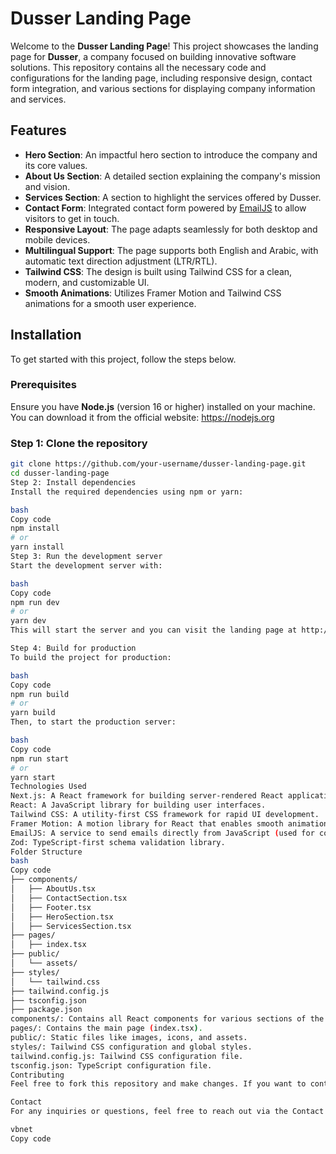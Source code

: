 # Dusser Landing Page

Welcome to the **Dusser Landing Page**! This project showcases the landing page for **Dusser**, a company focused on building innovative software solutions. This repository contains all the necessary code and configurations for the landing page, including responsive design, contact form integration, and various sections for displaying company information and services.

## Features

- **Hero Section**: An impactful hero section to introduce the company and its core values.
- **About Us Section**: A detailed section explaining the company's mission and vision.
- **Services Section**: A section to highlight the services offered by Dusser.
- **Contact Form**: Integrated contact form powered by [EmailJS](https://www.emailjs.com/) to allow visitors to get in touch.
- **Responsive Layout**: The page adapts seamlessly for both desktop and mobile devices.
- **Multilingual Support**: The page supports both English and Arabic, with automatic text direction adjustment (LTR/RTL).
- **Tailwind CSS**: The design is built using Tailwind CSS for a clean, modern, and customizable UI.
- **Smooth Animations**: Utilizes Framer Motion and Tailwind CSS animations for a smooth user experience.

## Installation

To get started with this project, follow the steps below.

### Prerequisites

Ensure you have **Node.js** (version 16 or higher) installed on your machine. You can download it from the official website: https://nodejs.org

### Step 1: Clone the repository

```bash
git clone https://github.com/your-username/dusser-landing-page.git
cd dusser-landing-page
Step 2: Install dependencies
Install the required dependencies using npm or yarn:

bash
Copy code
npm install
# or
yarn install
Step 3: Run the development server
Start the development server with:

bash
Copy code
npm run dev
# or
yarn dev
This will start the server and you can visit the landing page at http://localhost:3000.

Step 4: Build for production
To build the project for production:

bash
Copy code
npm run build
# or
yarn build
Then, to start the production server:

bash
Copy code
npm run start
# or
yarn start
Technologies Used
Next.js: A React framework for building server-rendered React applications.
React: A JavaScript library for building user interfaces.
Tailwind CSS: A utility-first CSS framework for rapid UI development.
Framer Motion: A motion library for React that enables smooth animations.
EmailJS: A service to send emails directly from JavaScript (used for contact form submission).
Zod: TypeScript-first schema validation library.
Folder Structure
bash
Copy code
├── components/
│   ├── AboutUs.tsx
│   ├── ContactSection.tsx
│   ├── Footer.tsx
│   ├── HeroSection.tsx
│   ├── ServicesSection.tsx
├── pages/
│   ├── index.tsx
├── public/
│   └── assets/
├── styles/
│   └── tailwind.css
├── tailwind.config.js
├── tsconfig.json
├── package.json
components/: Contains all React components for various sections of the landing page.
pages/: Contains the main page (index.tsx).
public/: Static files like images, icons, and assets.
styles/: Tailwind CSS configuration and global styles.
tailwind.config.js: Tailwind CSS configuration file.
tsconfig.json: TypeScript configuration file.
Contributing
Feel free to fork this repository and make changes. If you want to contribute improvements, submit a pull request, and we’ll review it.

Contact
For any inquiries or questions, feel free to reach out via the Contact Section on the landing page.

vbnet
Copy code






